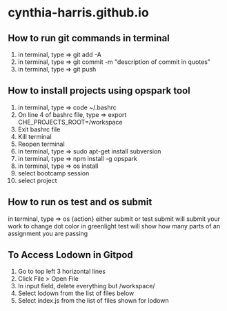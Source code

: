 # cynthia-harris.github.io

## How to run git commands in terminal
1) in terminal, type => git add -A
2) in terminal, type => git commit -m "description of commit in quotes"
3) in terminal, type => git push

## How to install projects using opspark tool
1) in terminal, type => code ~/.bashrc
2) On line 4 of bashrc file, type => export CHE_PROJECTS_ROOT=/workspace
3) Exit bashrc file
4) Kill terminal
5) Reopen terminal
6) in terminal, type => sudo apt-get install subversion
7) in terminal, type => npm install -g opspark
8) in terminal, type => os install
9) select bootcamp session
10) select project

## How to run os test and os submit
in terminal, type => os {action} either submit or test
submit will submit your work to change dot color in greenlight
test will show how many parts of an assignment you are passing

## To Access Lodown in Gitpod
1) Go to top left 3 horizontal lines
2) Click File > Open File
3) In input field, delete everything but /workspace/
4) Select lodown from the list of files below
5) Select index.js from the list of files shown for lodown
